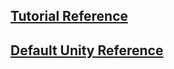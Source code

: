 ## [Tutorial Reference](/Basics/EP2/Reference.cs)

## [Default Unity Reference](/Default%20Unity%20Methods%20Reference.cs)
